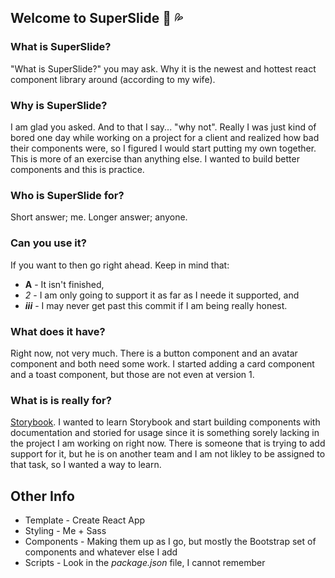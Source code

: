 ## Welcome to SuperSlide 🌈 💦

### What is SuperSlide?

"What is SuperSlide?" you may ask. Why it is the newest and hottest react component library around (according to my wife).

### Why is SuperSlide?

I am glad you asked. And to that I say... "why not". Really I was just kind of bored one day while working on a project for a client and realized how bad their components were, so I figured I would start putting my own together. This is more of an exercise than anything else. I wanted to build better components and this is practice.


### Who is SuperSlide for?

Short answer; me. Longer answer; anyone. 

### Can you use it? 

If you want to then go right ahead. Keep in mind that: 
- __A__ - It isn't finished, 
- _2_ - I am only going to support it as far as I neede it supported, and 
- **_iii_** - I may never get past this commit if I am being really honest.

### What does it have?

Right now, not very much. There is a button component and an avatar component and both need some work. I started adding a card component and a toast component, but those are not even at version 1.

### What is is really for?

[Storybook](https://storybook.js.org/). I wanted to learn Storybook and start building components with documentation and storied for usage since it is something sorely lacking in the project I am working on right now. There is someone that is trying to add support for it, but he is on another team and I am not likley to be assigned to that task, so I wanted a way to learn.

## Other Info

- Template - Create React App
- Styling - Me + Sass
- Components - Making them up as I go, but mostly the Bootstrap set of components and whatever else I add
- Scripts - Look in the _package.json_ file, I cannot remember